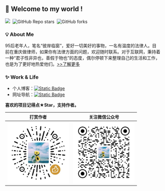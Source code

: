 ## 📌 Welcome to my world !

![](https://komarev.com/ghpvc/?username=LawyerLu&color=40c463)&nbsp; ![GitHub Repo stars](https://img.shields.io/github/stars/LawyerLu/OneBlog)
 &nbsp;![GitHub forks](https://img.shields.io/github/forks/LawyerLu/OneBlog) 

### 💡 About Me

95后老年人，笔名“彼岸临窗”，爱好一切美好的事物，一名有温度的法律人。目前在重庆做律师，如果你有法律方面的问题，欢迎随时联系。对于互联网，秉持着一种“君子性非异也，善假于物也”的态度，偶尔停顿下来整理自己的生活和工作，也是为了更好地热爱他们。[>>了解更多](https://oneblogx.com/about)

### ✨ Work & Life

- 个人博客：<a href="https://oneblog.net" target="_blank"><img alt="Static Badge" src="https://img.shields.io/badge/oneblog.net-%E5%8D%9A%E5%AE%A2-ff9900"></a>
- 网址导航：<a href="https://coolnav.com" target="_blank"><img alt="Static Badge" src="https://img.shields.io/badge/coolnav.com-%E9%85%B7%E5%AF%BC%E8%88%AA-267fef"></a>

**喜欢的项目记得点★Star，支持作者。**

|                        打赏作者                        |                   关注微信公众号                   |
| :----------------------------------------------------: | :------------------------------------------------: |
| <img width="200px" src="img/sponsor.png" /> | <img width="200px" src="img/wxmp.png" /> |
